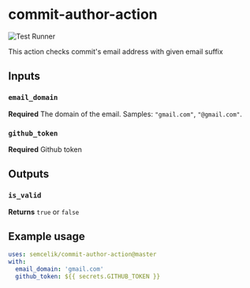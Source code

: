 # commit-author-action

![Test Runner](https://github.com/semcelik/commit-author-action/workflows/Test%20Runner/badge.svg?branch=master)

This action checks commit's email address with given email suffix

## Inputs

### `email_domain`

**Required** The domain of the email. Samples: `"gmail.com"`, `"@gmail.com"`.

### `github_token`

**Required** Github token 

## Outputs

### `is_valid`

**Returns** `true` or `false`

## Example usage

```yaml
uses: semcelik/commit-author-action@master
with:
  email_domain: 'gmail.com'
  github_token: ${{ secrets.GITHUB_TOKEN }}
```

